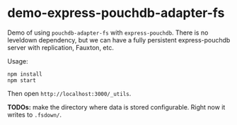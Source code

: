 demo-express-pouchdb-adapter-fs
=====

Demo of using `pouchdb-adapter-fs` with `express-pouchdb`. There is no leveldown dependency,
but we can have a fully persistent express-pouchdb server with replication, Fauxton, etc.

Usage:

```
npm install
npm start
```

Then open `http://localhost:3000/_utils`.

**TODOs:** make the directory where data is stored configurable. Right now it writes to `.fsdown/`.
